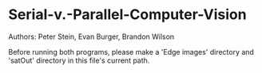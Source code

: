 # Serial-v.-Parallel-Computer-Vision

Authors: Peter Stein, Evan Burger, Brandon Wilson

Before running both programs, please make a 'Edge images' directory and 'satOut' directory in this file's current path.

